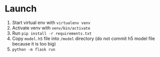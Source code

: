 # Launch
1. Start virtual env with `virtualenv venv`
2. Activate venv with `venv/bin/activate`
3. Run `pip install -r requirements.txt`
4. Copy `model.h5` file into `/model` directory (do not commit h5 model file because it is too big)
5. `python -m flask run`